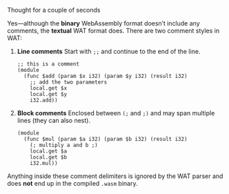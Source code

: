 Thought for a couple of seconds


Yes—although the **binary** WebAssembly format doesn’t include any comments, the **textual** WAT format does. There are two comment styles in WAT:

1. **Line comments**
   Start with `;;` and continue to the end of the line.

   ```wat
   ;; this is a comment
   (module
     (func $add (param $x i32) (param $y i32) (result i32)
       ;; add the two parameters
       local.get $x
       local.get $y
       i32.add))
   ```

2. **Block comments**
   Enclosed between `(;` and `;)` and may span multiple lines (they can also nest).

   ```wat
   (module
     (func $mul (param $a i32) (param $b i32) (result i32)
       (; multiply a and b ;)
       local.get $a
       local.get $b
       i32.mul))
   ```

Anything inside these comment delimiters is ignored by the WAT parser and does **not** end up in the compiled `.wasm` binary.
